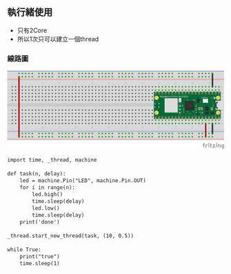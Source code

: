 ## 執行緒使用
- 只有2Core
- 所以1次只可以建立一個thread

### 線路圖

![](./images/pic1.png)

```
import time, _thread, machine

def task(n, delay):
    led = machine.Pin("LED", machine.Pin.OUT)
    for i in range(n):
        led.high()
        time.sleep(delay)
        led.low()
        time.sleep(delay)
    print('done')

_thread.start_new_thread(task, (10, 0.5))

while True:    
    print("true")
    time.sleep(1)
```


